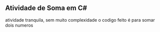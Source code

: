 ## Atividade de Soma em C#

atividade tranquila, sem muito complexidade
o codigo feito é para somar dois numeros
